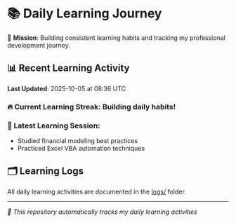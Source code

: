 # 📚 Daily Learning Journey

🎯 **Mission**: Building consistent learning habits and tracking my professional development journey.

## 📊 Recent Learning Activity

**Last Updated**: 2025-10-05 at 08:36 UTC

### 🔥 Current Learning Streak: Building daily habits!

### 📝 Latest Learning Session:
- Studied financial modeling best practices
- Practiced Excel VBA automation techniques

## 🗂️ Learning Logs

All daily learning activities are documented in the [logs/](./logs/) folder.

---
*🤖 This repository automatically tracks my daily learning activities*
